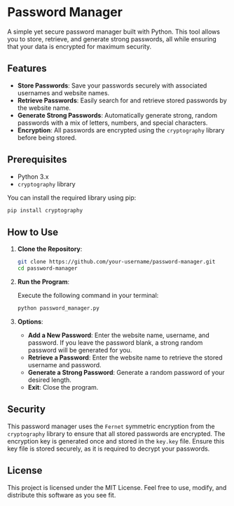 # Password Manager

A simple yet secure password manager built with Python. This tool allows you to store, retrieve, and generate strong passwords, all while ensuring that your data is encrypted for maximum security.

## Features

- **Store Passwords**: Save your passwords securely with associated usernames and website names.
- **Retrieve Passwords**: Easily search for and retrieve stored passwords by the website name.
- **Generate Strong Passwords**: Automatically generate strong, random passwords with a mix of letters, numbers, and special characters.
- **Encryption**: All passwords are encrypted using the `cryptography` library before being stored.

## Prerequisites

- Python 3.x
- `cryptography` library

You can install the required library using pip:

```bash
pip install cryptography
```

## How to Use

1. **Clone the Repository**:

   ```bash
   git clone https://github.com/your-username/password-manager.git
   cd password-manager
   ```

2. **Run the Program**:

   Execute the following command in your terminal:

   ```bash
   python password_manager.py
   ```

3. **Options**:
   - **Add a New Password**: Enter the website name, username, and password. If you leave the password blank, a strong random password will be generated for you.
   - **Retrieve a Password**: Enter the website name to retrieve the stored username and password.
   - **Generate a Strong Password**: Generate a random password of your desired length.
   - **Exit**: Close the program.

## Security

This password manager uses the `Fernet` symmetric encryption from the `cryptography` library to ensure that all stored passwords are encrypted. The encryption key is generated once and stored in the `key.key` file. Ensure this key file is stored securely, as it is required to decrypt your passwords.

## License

This project is licensed under the MIT License. Feel free to use, modify, and distribute this software as you see fit.
